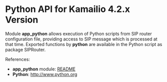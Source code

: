 # Python API for Kamailio 4.2.x Version

Module **app_python** allows execution of Python scripts from SIP router
configuration file, providing access to SIP message which is processed
at that time. Exported functions by **python** are available in the
Python script as package SIPRouter.

References:

- **app_python** module:
    [README](http://kamailio.org/docs/modules/4.2.x/modules/app_python.html)
- **Python**: <http://www.python.org>
